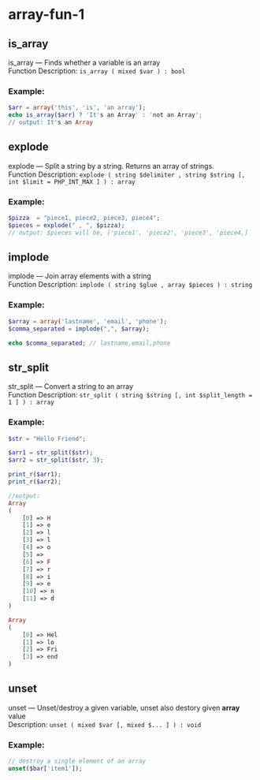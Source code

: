 # array-fun-1

## is\_array

is_array — Finds whether a variable is an array  
Function Description: `is_array ( mixed $var ) : bool`

### Example:

```php
$arr = array('this', 'is', 'an array');
echo is_array($arr) ? 'It's an Array' : 'not an Array';
// output: It's an Array
```

## explode

explode — Split a string by a string. Returns an array of strings.  
Function Description: `explode ( string $delimiter , string $string [, int $limit = PHP_INT_MAX ] ) : array`

### Example:

```php
$pizza  = "piece1, piece2, piece3, piece4";
$pieces = explode(" , ", $pizza);
// output: $pieces will be, ['piece1', 'piece2', 'piece3', 'piece4,]
```

## implode

implode — Join array elements with a string  
Function Description: `implode ( string $glue , array $pieces ) : string`

### Example:

```php
$array = array('lastname', 'email', 'phone');
$comma_separated = implode(",", $array);

echo $comma_separated; // lastname,email,phone
```

## str\_split

str\_split — Convert a string to an array  
Function Description: `str_split ( string $string [, int $split_length = 1 ] ) : array`

### Example:

```php
$str = "Hello Friend";

$arr1 = str_split($str);
$arr2 = str_split($str, 3);

print_r($arr1);
print_r($arr2);
```

```php
//output:  
Array
(
    [0] => H
    [1] => e
    [2] => l
    [3] => l
    [4] => o
    [5] =>
    [6] => F
    [7] => r
    [8] => i
    [9] => e
    [10] => n
    [11] => d
)

Array
(
    [0] => Hel
    [1] => lo
    [2] => Fri
    [3] => end
)
```

## unset

unset — Unset/destroy a given variable, unset also destory given **array** value  
Description: `unset ( mixed $var [, mixed $... ] ) : void`

### Example:

```php
// destroy a single element of an array
unset($bar['item1']);
```

